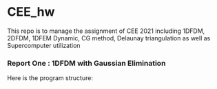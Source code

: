 # CEE_hw
This repo is to manage the assignment of CEE 2021 including 
1DFDM, 2DFDM, 1DFEM Dynamic, CG method, Delaunay triangulation
as well as Supercomputer utilization

### Report One : 1DFDM with Gaussian Elimination

Here is the program structure:


